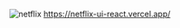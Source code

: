 ![netflix](https://github.com/nayeem2208/Netflix-UI-React/assets/124780866/9780016b-e988-4922-a83e-0f16fe16f3f9)
https://netflix-ui-react.vercel.app/
